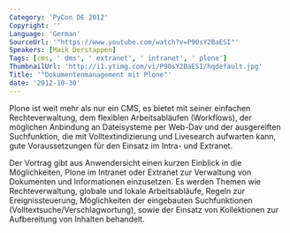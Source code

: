 ```yaml
---
Category: 'PyCon DE 2012'
Copyright: ''
Language: 'German'
SourceUrl: '"https://www.youtube.com/watch?v=P90sY2BaESI"'
Speakers: [Maik Derstappen]
Tags: [cms, ' dms', ' extranet', ' intranet', ' plone']
ThumbnailUrl: 'http://i1.ytimg.com/vi/P90sY2BaESI/hqdefault.jpg'
Title: '"Dokumentenmanagement mit Plone"'
date: '2012-10-30'
---
```

Plone ist weit mehr als nur ein CMS, es bietet mit seiner einfachen
Rechteverwaltung, dem flexiblen Arbeitsabläufen (Workflows), der möglichen
Anbindung an Dateisysteme per Web-Dav und der ausgereiften Suchfunktion, die
mit Volltextindizierung und Livesearch aufwarten kann, gute Voraussetzungen
für den Einsatz im Intra- und Extranet.

Der Vortrag gibt aus Anwendersicht einen kurzen Einblick in die Möglichkeiten,
Plone im Intranet oder Extranet zur Verwaltung von Dokumenten und
Informationen einzusetzen. Es werden Themen wie Rechteverwaltung, globale und
lokale Arbeitsabläufe, Regeln zur Ereignissteuerung, Möglichkeiten der
eingebauten Suchfunktionen (Volltextsuche/Verschlagwortung), sowie der Einsatz
von Kollektionen zur Aufbereitung von Inhalten behandelt.

